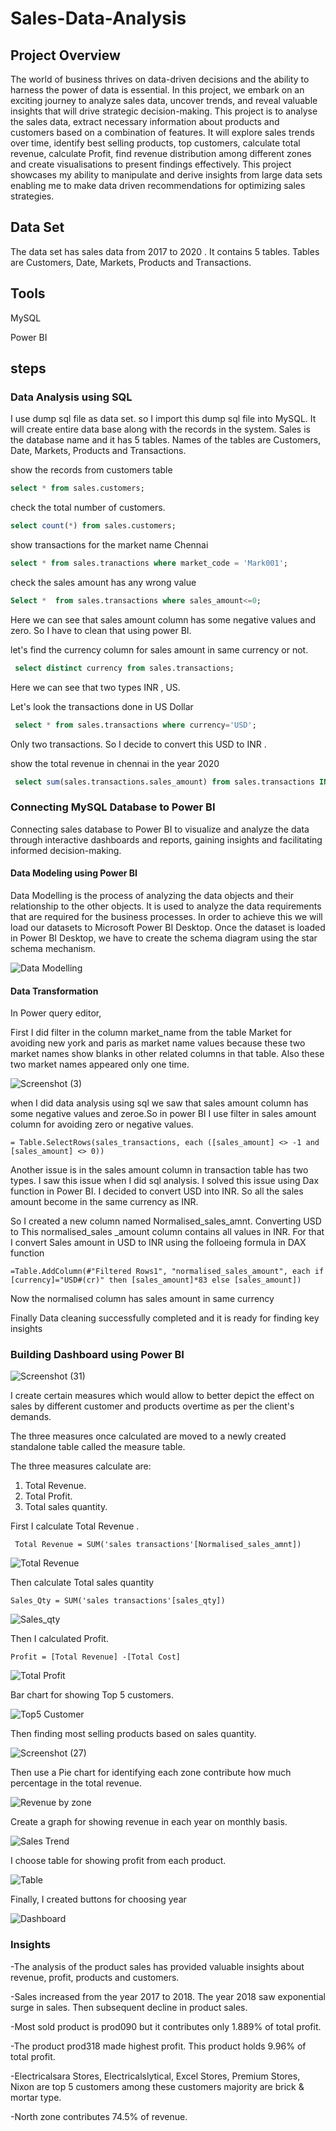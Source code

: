 # Sales-Data-Analysis

## Project Overview
The world of business thrives on data-driven decisions and the ability to harness the power of data is essential. In this project, we embark on an exciting journey to analyze sales data, uncover trends, and reveal valuable insights that will drive strategic decision-making.
This project is to analyse the sales data, extract necessary information about products and customers based on a combination of features. It will explore sales trends over time, identify best selling products, top customers, calculate total revenue, calculate Profit, find revenue distribution among different zones and create visualisations to present findings effectively. This project showcases my ability to manipulate and derive insights from large data sets enabling me to make data driven recommendations for optimizing sales strategies.

## Data Set

The data set has sales data from 2017 to 2020 . It contains 5 tables. Tables are Customers, Date, Markets, Products and Transactions.


## Tools
 
 MySQL 
 
 Power BI 

 ## steps
  
  ### Data Analysis using SQL

I use dump sql file as data set. so I import this dump sql file into MySQL. It will create entire data base along with the records in the system. Sales is the database name and it has 5 tables. Names of the tables are Customers, Date, Markets, Products and Transactions.

  show the records from customers table
   ```sql
   select * from sales.customers;
   ```
 check the total number of customers.
  ```sql
  select count(*) from sales.customers;
  ```
show transactions for the market name Chennai
 ```sql
 select * from sales.tranactions where market_code = 'Mark001';
 ```
check the sales amount has any wrong value
 ```sql
 Select *  from sales.transactions where sales_amount<=0;
 ```

Here we can see that sales amount column has some negative values and zero. So I have to clean that using power BI.

let's find the currency column for sales amount in same currency or not.
```sql
 select distinct currency from sales.transactions;
```


Here we can see that  two types INR , US.

Let's look the transactions done in US Dollar
```sql
 select * from sales.transactions where currency='USD';
```
Only two transactions. So I decide to convert this USD to INR .

show the total revenue in chennai in the year 2020
```sql
 select sum(sales.transactions.sales_amount) from sales.transactions INNER JOIN sales.date ON sales.transactions.order_date=sales.date.date where sales.date.year=2020 and sales.transactions.market_code='Mark001' ;
```

### Connecting MySQL Database to Power BI 

Connecting sales database to Power BI to visualize and analyze the data through interactive dashboards and reports, gaining insights and facilitating informed decision-making.

#### Data Modeling using Power BI  

Data Modelling is the process of analyzing the data objects and their relationship to the other objects. It is used to analyze the data requirements that are required for the business processes. In order to achieve this we will load our datasets to Microsoft Power BI Desktop. 
Once the dataset is loaded in Power BI Desktop, we have to create the schema diagram using the star schema mechanism.

 
![Data Modelling](https://github.com/user-attachments/assets/f87634cd-c1e3-428b-9790-1055511a7e91)



#### Data Transformation

In Power query editor,

First I did filter in the column market_name from the table Market for avoiding new york and paris as market name values because these two market names show blanks in other related columns in that table. Also these two market names appeared only one time. 

![Screenshot (3)](https://github.com/user-attachments/assets/81d62388-f8ed-4ac2-bef2-a475281841e1)

                        
when I did data analysis using sql we saw that sales amount column has some negative values and zeroe.So in power BI I use filter in sales amount column for avoiding zero or negative values.
```
= Table.SelectRows(sales_transactions, each ([sales_amount] <> -1 and [sales_amount] <> 0))
```


Another issue is in the sales amount column in transaction table has two types. I saw this issue when I did sql analysis. I solved this issue using Dax function in Power BI. I decided to convert USD into INR. So all the sales amount become in the same currency as INR.

So I created a new column named Normalised_sales_amnt. Converting USD to  This normalised_sales _amount column contains all values in INR. For that I convert Sales amount in USD to INR using the folloeing formula in DAX function

```
=Table.AddColumn(#"Filtered Rows1", "normalised_sales_amount", each if [currency]="USD#(cr)" then [sales_amount]*83 else [sales_amount])
```
Now the normalised column has sales amount in same currency

Finally  Data cleaning successfully completed and it is ready for finding key insights

### Building Dashboard using Power BI






![Screenshot (31)](https://github.com/user-attachments/assets/0a7461a7-ca5e-491b-940b-534a3d6e7642)


I create certain measures which would allow to better depict the effect on sales by different customer and products overtime as per the client's demands.

The three measures once calculated are moved to a newly created standalone table called the measure table.

The three measures calculate are:

1) Total Revenue.
2) Total Profit.
3) Total sales quantity.





First I calculate Total Revenue . 
```
 Total Revenue = SUM('sales transactions'[Normalised_sales_amnt])
```
 
![Total Revenue](https://github.com/user-attachments/assets/5249d5a7-cef7-4c36-b673-b7e18f9af1b9)

 Then calculate Total sales quantity 
 ```
 Sales_Qty = SUM('sales transactions'[sales_qty])
```

![Sales_qty](https://github.com/user-attachments/assets/1021316f-4189-4e6d-ba3e-0ecb432b28e6)


Then I calculated Profit.
```
Profit = [Total Revenue] -[Total Cost]
```


![Total  Profit](https://github.com/user-attachments/assets/ccf1ed62-179a-4cf0-bdfd-c8c36a92e151)

 
 Bar chart for showing Top 5 customers.

 
 ![Top5 Customer](https://github.com/user-attachments/assets/bafa0e31-11ba-4b0d-9fcc-6d35e4a18674)


 
 Then finding most selling products based on sales quantity.

 
 ![Screenshot (27)](https://github.com/user-attachments/assets/2d88defa-cd8a-4f6a-ab75-3e9d31fcb082)


 
 Then use a Pie chart for identifying each zone contribute how much percentage in the total revenue.

![Revenue by zone](https://github.com/user-attachments/assets/32bfb849-28a8-4d66-a302-261b46f781a8)



Create a graph for showing revenue in each year on monthly basis.




![Sales Trend](https://github.com/user-attachments/assets/fc34f3dd-b93a-4216-9c6c-6559e1d54163)






I choose table for showing profit from each product.



![Table](https://github.com/user-attachments/assets/0287fb48-b1e1-4b37-a39f-bdbe8f235608) 





Finally, I created buttons for choosing year

![Dashboard](https://github.com/user-attachments/assets/ba170fbc-ac30-4fdd-868d-b398c7876daf)



### Insights 

-The analysis of the product sales has provided valuable insights about revenue, profit, products and customers. 

-Sales increased from the year 2017 to 2018. The year 2018 saw exponential surge in sales. Then subsequent decline in product sales. 

-Most sold product is prod090 but it contributes only 1.889% of total profit.

-The product prod318 made highest profit. This product holds 9.96% of total profit.

-Electricalsara Stores, Electricalslytical, Excel Stores, Premium Stores, Nixon are top 5 customers among these customers majority are brick & mortar type.

-North zone contributes 74.5% of revenue.








 

